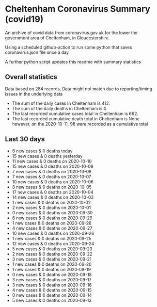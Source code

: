 # Cheltenham Coronavirus Summary (covid19)

An archive of covid data from coronavirus.gov.uk for the lower tier government area of Cheltenham, in Gloucestershire.

Using a scheduled github-action to run some python that saves coronavirus.json file once a day

A further python script updates this readme with summary statistics

<!-- summary_marker starts -->
## Overall statistics

 Data based on 284 records. Data might not match due to reporting/timing issues in the underlying data

- The sum of the daily cases in Cheltenham is 412.
- The sum of the daily deaths in Cheltenham is 0.
- The last recorded cumulative cases total in Cheltenham is 662.
- The last recorded cumulative death total in Cheltenham is None however, on the 2020-10-11, 98 were recorded as a cumulative total

## Last 30 days

- 6 new cases & 0 deaths today
- 15 new cases & 0 deaths yesterday
- 11 new cases & 0 deaths on 2020-10-10
- 15 new cases & 0 deaths on 2020-10-09
- 7 new cases & 0 deaths on 2020-10-08
- 7 new cases & 0 deaths on 2020-10-07
- 10 new cases & 0 deaths on 2020-10-06
- 8 new cases & 0 deaths on 2020-10-05
- 17 new cases & 0 deaths on 2020-10-04
- 14 new cases & 0 deaths on 2020-10-03
- 1 new cases & 0 deaths on 2020-10-02
- 2 new cases & 0 deaths on 2020-10-01
- 0 new cases & 0 deaths on 2020-09-30
- 6 new cases & 0 deaths on 2020-09-29
- 1 new cases & 0 deaths on 2020-09-28
- 4 new cases & 0 deaths on 2020-09-27
- 10 new cases & 0 deaths on 2020-09-26
- 1 new cases & 0 deaths on 2020-09-25
- 12 new cases & 0 deaths on 2020-09-24
- 5 new cases & 0 deaths on 2020-09-23
- 2 new cases & 0 deaths on 2020-09-22
- 3 new cases & 0 deaths on 2020-09-21
- 1 new cases & 0 deaths on 2020-09-20
- 1 new cases & 0 deaths on 2020-09-19
- 0 new cases & 0 deaths on 2020-09-18
- 3 new cases & 0 deaths on 2020-09-17
- 3 new cases & 0 deaths on 2020-09-16
- 4 new cases & 0 deaths on 2020-09-15
- 0 new cases & 0 deaths on 2020-09-14
- 5 new cases & 0 deaths on 2020-09-13

<!-- summary_marker ends -->
